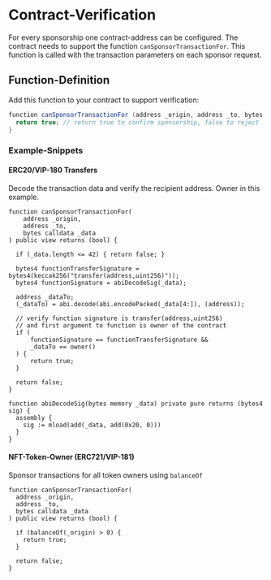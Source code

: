# Contract-Verification

For every sponsorship one contract-address can be configured. The contract needs to support the function `canSponsorTransactionFor`. This function is called with the transaction parameters on each sponsor request.

## Function-Definition

Add this function to your contract to support verification:

```java
function canSponsorTransactionFor (address _origin, address _to, bytes calldata _data) public view returns (bool) {
  return true; // return true to confirm sponsorship, false to reject
}
```

### Example-Snippets

#### ERC20/VIP-180 Transfers

Decode the transaction data and verify the recipient address. Owner in this example.

```solidity
function canSponsorTransactionFor(
    address _origin,
    address _to,
    bytes calldata _data
) public view returns (bool) {

  if (_data.length <= 42) { return false; }

  bytes4 functionTransferSignature = bytes4(keccak256("transfer(address,uint256)"));
  bytes4 functionSignature = abiDecodeSig(_data);

  address _dataTo;
  (_dataTo) = abi.decode(abi.encodePacked(_data[4:]), (address));
  
  // verify function signature is transfer(address,uint256)
  // and first argument to function is owner of the contract
  if (
      functionSignature == functionTransferSignature &&
      _dataTo == owner()
  ) {
      return true;
  }

  return false;
}

function abiDecodeSig(bytes memory _data) private pure returns (bytes4 sig) {
  assembly {
    sig := mload(add(_data, add(0x20, 0)))
  }
}
```

#### NFT-Token-Owner (ERC721/VIP-181)

Sponsor transactions for all token owners using `balanceOf`

```solidity
function canSponsorTransactionFor(
  address _origin,
  address _to,
  bytes calldata _data
) public view returns (bool) {

  if (balanceOf(_origin) > 0) {
    return true;
  }

  return false;
}
```

####
